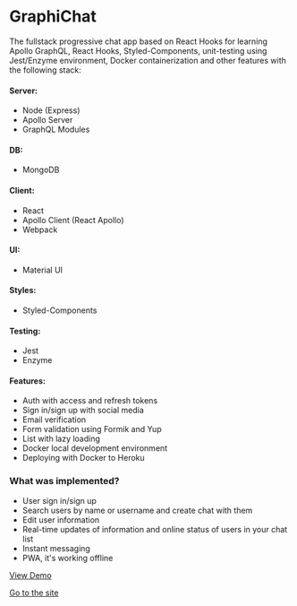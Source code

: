 # GraphiChat

The fullstack progressive chat app based on React Hooks for learning Apollo GraphQL, React Hooks, Styled-Components, unit-testing using Jest/Enzyme environment, Docker containerization and other features with the following stack:

#### Server:
- Node (Express)
- Apollo Server
- GraphQL Modules
#### DB:
- MongoDB
#### Client:
- React
- Apollo Client (React Apollo)
- Webpack
#### UI:
- Material UI
#### Styles:
- Styled-Components
#### Testing:
- Jest
- Enzyme
#### Features:
- Auth with access and refresh tokens
- Sign in/sign up with social media
- Email verification
- Form validation using Formik and Yup
- List with lazy loading
- Docker local development environment
- Deploying with Docker to Heroku
### What was implemented?
- User sign in/sign up
- Search users by name or username and create chat with them
- Edit user information
- Real-time updates of information and online status of users in your chat list
- Instant messaging
- PWA, it's working offline

[View Demo](https://drive.google.com/file/d/19Sw2f1vi4W_qwe_vle-Ldbes99980ucg/view?usp=sharing)

[Go to the site](https://graphichat.herokuapp.com/)
